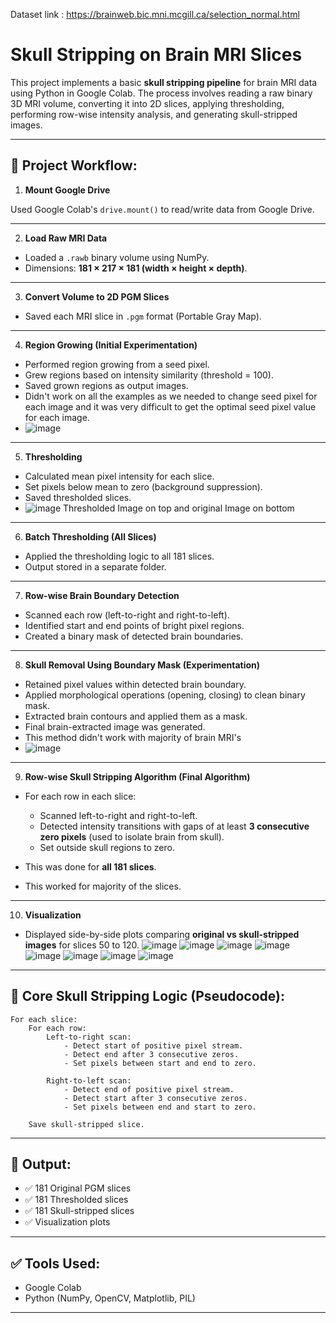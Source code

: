 
Dataset link : https://brainweb.bic.mni.mcgill.ca/selection_normal.html

# Skull Stripping on Brain MRI Slices

This project implements a basic **skull stripping pipeline** for brain MRI data using Python in Google Colab. The process involves reading a raw binary 3D MRI volume, converting it into 2D slices, applying thresholding, performing row-wise intensity analysis, and generating skull-stripped images.

---

## 📌 Project Workflow:

1. **Mount Google Drive**

Used Google Colab's `drive.mount()` to read/write data from Google Drive.

---

2. **Load Raw MRI Data**

- Loaded a `.rawb` binary volume using NumPy.
- Dimensions: **181 × 217 × 181 (width × height × depth)**.

---

3. **Convert Volume to 2D PGM Slices**

- Saved each MRI slice in `.pgm` format (Portable Gray Map).

---

4. **Region Growing (Initial Experimentation)**

- Performed region growing from a seed pixel.
- Grew regions based on intensity similarity (threshold = 100).
- Saved grown regions as output images.
- Didn't work on all the examples as we needed to change seed pixel for each image and it was very difficult to get the optimal seed pixel value for each image.
- ![image](https://github.com/user-attachments/assets/ec9a1cea-b13d-42eb-9b8d-b71f4addecbd)


---

5. **Thresholding**

- Calculated mean pixel intensity for each slice.
- Set pixels below mean to zero (background suppression).
- Saved thresholded slices.
- ![image](https://github.com/user-attachments/assets/306331af-3618-474c-bfdf-87bcbe078095) Thresholded Image on top and original Image on bottom


---

6. **Batch Thresholding (All Slices)**

- Applied the thresholding logic to all 181 slices.
- Output stored in a separate folder.

---

7. **Row-wise Brain Boundary Detection**

- Scanned each row (left-to-right and right-to-left).
- Identified start and end points of bright pixel regions.
- Created a binary mask of detected brain boundaries.

---

8. **Skull Removal Using Boundary Mask (Experimentation)**

- Retained pixel values within detected brain boundary.
- Applied morphological operations (opening, closing) to clean binary mask.
- Extracted brain contours and applied them as a mask.
- Final brain-extracted image was generated.
- This method didn't work with majority of brain MRI's
- ![image](https://github.com/user-attachments/assets/a7e5e952-7c13-4dc1-b1e2-39116191aa7d)


---

9. **Row-wise Skull Stripping Algorithm (Final Algorithm)**

- For each row in each slice:
  - Scanned left-to-right and right-to-left.
  - Detected intensity transitions with gaps of at least **3 consecutive zero pixels** (used to isolate brain from skull).
  - Set outside skull regions to zero.

- This was done for **all 181 slices**.
- This worked for majority of the slices.

---

10. **Visualization**

- Displayed side-by-side plots comparing **original vs skull-stripped images** for slices 50 to 120.
![image](https://github.com/user-attachments/assets/8bf80601-f363-42e3-92dd-204743076792)
![image](https://github.com/user-attachments/assets/c61e6420-9500-4ca3-b9ac-481663e3d503)
![image](https://github.com/user-attachments/assets/2d6e2dec-1abc-4c32-bd19-e1b43f92fa8e)
![image](https://github.com/user-attachments/assets/e12435da-29b5-4b00-8786-ce0c36fa019b)
![image](https://github.com/user-attachments/assets/b3e788aa-6ac8-4984-a5ed-485a10234008)
![image](https://github.com/user-attachments/assets/36b91b4c-1ce6-4662-b449-6d94c0cda08e)
![image](https://github.com/user-attachments/assets/69c57381-eecf-497d-80b2-0593ab36e146)
![image](https://github.com/user-attachments/assets/45906aec-06a4-480a-8f22-7c5d0ecfa863)







---

## 📝 Core Skull Stripping Logic (Pseudocode):

```
For each slice:
    For each row:
        Left-to-right scan:
            - Detect start of positive pixel stream.
            - Detect end after 3 consecutive zeros.
            - Set pixels between start and end to zero.

        Right-to-left scan:
            - Detect end of positive pixel stream.
            - Detect start after 3 consecutive zeros.
            - Set pixels between end and start to zero.

    Save skull-stripped slice.
```

---

## 📂 Output:

- ✅ 181 Original PGM slices  
- ✅ 181 Thresholded slices  
- ✅ 181 Skull-stripped slices  
- ✅ Visualization plots  

---

## ✅ Tools Used:

- Google Colab  
- Python (NumPy, OpenCV, Matplotlib, PIL)  

---
